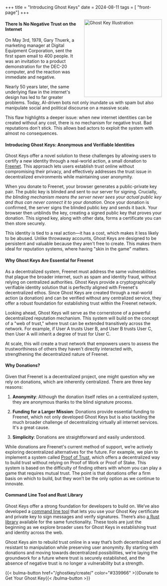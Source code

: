 +++
title = "Introducing Ghost Keys"
date = 2024-08-11
tags = [ "front-page"]
+++

<img src="/img/ghost-key-illustration.webp" alt="Ghost Key Illustration" style="float: right; width: 250px; height: 250px; margin-left: 20px;">

#### There Is No Negative Trust on the Internet

On May 3rd, 1978, Gary Thuerk, a marketing manager at Digital Equipment Corporation, sent the first
spam email to 400 people. It was an invitation to a product demonstration for the DEC-20 computer,
and the reaction was immediate and negative.

Nearly 50 years later, the same underlying flaw in the internet's design has led to far greater
problems. Today, AI-driven bots not only inundate us with spam but also manipulate social and
political discourse on a massive scale.

This flaw highlights a deeper issue: when new internet identities can be created without any cost,
there is no mechanism for negative trust. Bad reputations don't stick. This allows bad actors to
exploit the system with almost no consequences.

#### Introducing Ghost Keys: Anonymous and Verifiable Identities

Ghost Keys offer a novel solution to these challenges by allowing users to certify a new identity
through a real-world action, a small donation to [Freenet](https://freenet.org/). This approach lets
users establish trust online without compromising their privacy, and effectively addresses the trust
issue in decentralized environments while maintaining user anonymity.

When you donate to Freenet, your browser generates a public-private key pair. The public key is
blinded and sent to our server for signing. Crucially, _the blinding mechanism means the server
never sees your actual public key and thus can never connect it to your donation_. Once your
donation is confirmed, the server signs the blinded public key and sends it back. Your browser then
unblinds the key, creating a signed public key that proves your donation. This signed key, along
with other data, forms a certificate you can then store securely.

This identity is tied to a real action—it has a cost, which makes it less likely to be abused.
Unlike throwaway accounts, Ghost Keys are designed to be persistent and valuable because they aren't
free to create. This makes them ideal for reputation systems, where having "skin in the game"
matters.

#### Why Ghost Keys Are Essential for Freenet

As a decentralized system, Freenet must address the same vulnerabilities that plague the broader
internet, such as spam and identity fraud, without relying on centralized authorities. Ghost Keys
provide a cryptographically verifiable identity solution that is perfectly aligned with Freenet's
decentralized ethos. Since Ghost Keys are created through a real-world action (a donation) and can
be verified without any centralized service, they offer a robust foundation for establishing trust
within the Freenet network.

Looking ahead, Ghost Keys will serve as the cornerstone of a powerful decentralized reputation
mechanism. This system will build on the concept of a "web of trust," where trust can be extended
transitively across the network. For example, if User A trusts User B, and User B trusts User C,
then User A will inherit a degree of trust for User C.

At scale, this will create a trust network that empowers users to assess the trustworthiness of
others they haven't directly interacted with, strengthening the decentralized nature of Freenet.

#### Why Donations?

Given that Freenet is a decentralized project, one might question why we rely on donations, which
are inherently centralized. There are three key reasons:

1. **Anonymity**: Although the donation itself relies on a centralized system, they are anonymous
   thanks to the blind signature process.

2. **Funding for a Larger Mission**: Donations provide essential funding to Freenet, which not only
   developed Ghost Keys but is also tackling the much broader challenge of decentralizing virtually
   all internet services. It's a great cause.

3. **Simplicity**: Donations are straightforward and easily understood.

While donations are Freenet's current method of support, we’re actively exploring decentralized
alternatives for the future. For example, we plan to implement a system called
[Proof of Trust](/news/799-proof-of-trust-a-wealth-unbiased-consensus-mechanism-for-distributed-systems/),
which offers a decentralized way to build trust without relying on Proof of Work or Proof of Stake.
This system is based on the difficulty of finding others with whom you can play a game that requires
mutual trust. The point is that donations offer a firm basis on which to build, but they won’t be
the only option as we continue to innovate.

#### Command Line Tool and Rust Library

Ghost Keys offer a strong foundation for developers to build on. We’ve also developed a
[command line tool](https://crates.io/crates/ghostkey) that lets you use your Ghost Key certificate
and private key to sign messages and verify signatures. There’s also
[a Rust library](https://crates.io/crates/ghostkey_lib) available for the same functionality. These
tools are just the beginning as we explore broader uses for Ghost Keys in establishing trust and
identity across the web.

Ghost Keys aim to rebuild trust online in a way that’s both decentralized and resistant to
manipulation while preserving user anonymity. By starting with donations and moving towards
decentralized possibilities, we’re laying the groundwork for a future where trust is securely
established, and the absence of negative trust is no longer a vulnerability but a strength.

{{< bulma-button href="/ghostkey/create/" color="#339966" >}}Donate to Get Your Ghost
Key{{< /bulma-button >}}
